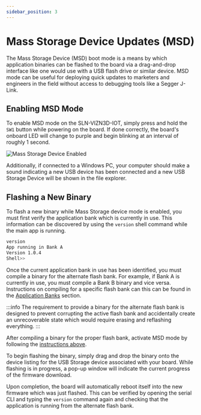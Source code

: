 ```yaml
---
sidebar_position: 3
---
```


# Mass Storage Device Updates (MSD)

The Mass Storage Device (MSD) boot mode is a means by which application binaries can be flashed to the board via a drag-and-drop interface like one would use with a USB flash drive or similar device.
MSD mode can be useful for deploying quick updates to marketers and engineers in the field without access to debugging tools like a Segger J-Link.

<!-- ![Drag and Drop Interface](dragAndDropInterface.png) -->

## Enabling MSD Mode

To enable MSD mode on the SLN-VIZN3D-IOT,
simply press and hold the `SW1` button while powering on the board.
If done correctly,
the board's onboard LED will change to purple and begin blinking at an interval of roughly 1 second.

<div style={{textAlign: 'center'}}>

![Mass Storage Device Enabled](../../../static/img/bootloader/msd.gif)

</div>

Additionally, if connected to a Windows PC, your computer should make a sound indicating a new USB device has been connected and a new USB Storage Device will be shown in the file explorer.

## Flashing a New Binary

To flash a new binary while Mass Storage device mode is enabled, you must first verify the application bank which is currently in use.
This information can be discovered by using the `version` shell command while the main app is running.

```bash
version
App running in Bank A
Version 1.0.4
Shell>>
```

Once the current application bank in use has been identified, you must compile a binary for the alternate flash bank.
For example,
if Bank A is currently in use,
you must compile a Bank B binary and vice versa.
Instructions on compiling for a specific flash bank can this can be found in the [Application Banks](../application-banks.md) section.

:::info
The requirement to provide a binary for the alternate flash bank is designed to prevent corrupting the active flash bank
and accidentally create an unrecoverable state
which would require erasing and reflashing everything.
:::

After compiling a binary for the proper flash bank,
activate MSD mode by following the [instructions above](#enabling-msd-mode).

To begin flashing the binary,
simply drag and drop the binary onto the device listing for the USB Storage device associated with your board.
While flashing is in progress, a pop-up window will indicate the current progress of the firmware download.

<!-- ![Flashing in Progress](msdFlashInProgress.png) -->

Upon completion,
the board will automatically reboot itself into the new firmware which was just flashed.
This can be verified by opening the serial CLI and typing the `version` command again
and checking that the application is running from the alternate flash bank.
